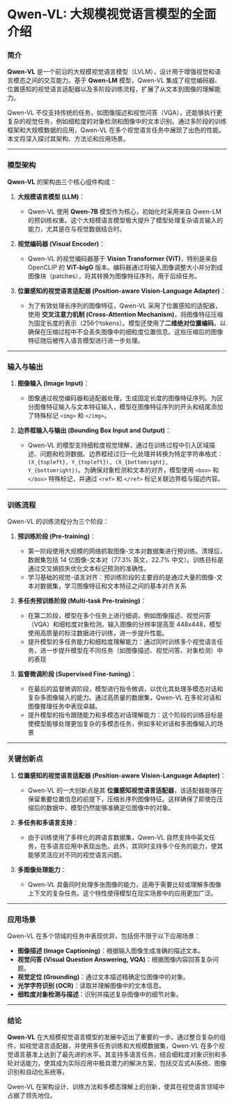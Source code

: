 # Qwen-VL: 大规模视觉语言模型的全面介绍

### 简介

**Qwen-VL** 是一个前沿的大规模视觉语言模型（LVLM），设计用于增强视觉和语言模态之间的交互能力。基于 **Qwen-LM** 模型，Qwen-VL 集成了视觉编码器、位置感知的视觉语言适配器以及多阶段训练流程，扩展了从文本到图像的理解能力。

Qwen-VL 不仅支持传统的任务，如图像描述和视觉问答（VQA），还能够执行更复杂的视觉任务，例如细粒度的对象检测和图像中的文本识别。通过多阶段的训练框架和大规模数据的应用，Qwen-VL 在多个视觉语言任务中展现了出色的性能。本文将深入探讨其架构、方法论和应用场景。

---

### 模型架构

**Qwen-VL** 的架构由三个核心组件构成：

1. **大规模语言模型 (LLM)**：
   - Qwen-VL 使用 **Qwen-7B** 模型作为核心，初始化时采用来自 Qwen-LM 的预训练权重。这个大规模语言模型极大提升了模型处理复杂语言输入的能力，尤其是在与视觉数据结合时。

2. **视觉编码器 (Visual Encoder)**：
   - Qwen-VL 的视觉编码器基于 **Vision Transformer (ViT)**，特别是来自 OpenCLIP 的 **ViT-bigG** 版本。编码器通过将输入图像调整大小并分割成图像块（patches），将其转换为图像特征序列，用于后续任务。

3. **位置感知的视觉语言适配器 (Position-aware Vision-Language Adapter)**：
   - 为了有效处理长序列的图像特征，Qwen-VL 采用了位置感知的适配器，使用 **交叉注意力机制 (Cross-Attention Mechanism)**，将图像特征压缩为固定长度的表示（256个tokens）。模型还使用了**二维绝对位置编码**，以确保在压缩过程中不会丢失图像中的细粒度位置信息。这些压缩后的图像特征随后被传入语言模型进行进一步处理。

---

### 输入与输出

1. **图像输入 (Image Input)**：
   - 图像通过视觉编码器和适配器处理，生成固定长度的图像特征序列。为区分图像特征输入与文本特征输入，模型在图像特征序列的开头和结尾添加了特殊标记 `<img>` 和 `</img>`。

2. **边界框输入与输出 (Bounding Box Input and Output)**：
   - Qwen-VL 的模型支持细粒度视觉理解，通过在训练过程中引入区域描述、问题和检测数据。边界框经过归一化处理并转换为特定字符串格式：`(X_{topleft}, Y_{topleft}), (X_{bottomright}, Y_{bottomright})`。为确保对象检测和文本的对齐，模型使用 `<box>` 和 `</box>` 特殊标记，并通过 `<ref>` 和 `</ref>` 标记关联边界框与描述内容。

---

### 训练流程

Qwen-VL 的训练流程分为三个阶段：

1. **预训练阶段 (Pre-training)**：
   - 第一阶段使用大规模的网络抓取图像-文本对数据集进行预训练。清理后，数据集包括 14 亿图像-文本对（77.3% 英文，22.7% 中文）。训练目标是通过交叉熵损失优化文本标记预测的准确性。
   - 学习基础的视觉-语言对齐：预训练阶段的主要目的是通过大量的图像-文本对数据集，学习图像特征和文本特征之间的基本对齐关系

2. **多任务预训练阶段 (Multi-task Pre-training)**：
   - 在第二阶段，模型在多个任务上进行细调，例如图像描述、视觉问答（VQA）和细粒度对象检测。输入图像的分辨率提高至 448x448，模型使用高质量的标注数据进行训练，进一步提升性能。
   - 提升模型的多任务能力和细粒度理解能力：通过同时训练多个视觉语言任务，进一步提升模型在不同任务（如图像描述、视觉问答、对象检测）中的表现

3. **监督微调阶段 (Supervised Fine-tuning)**：
   - 在最后的监督微调阶段，模型进行指令微调，以优化其处理多模态对话和复杂多图像输入的能力。通过高质量的数据集，Qwen-VL 在多轮对话和图像推理任务中表现卓越。
   - 提升模型的指令跟随能力和多模态对话理解能力：这个阶段的训练目标是使模型能够处理更加复杂的多模态任务，例如多轮对话和多图像输入的场景

---

### 关键创新点

1. **位置感知的视觉语言适配器 (Position-aware Vision-Language Adapter)**：
   - Qwen-VL 的一大创新点是其 **位置感知视觉语言适配器**，该适配器能够在保留重要位置信息的前提下，压缩长序列图像特征。这样确保了即使在压缩后的数据中，模型仍然能够准确定位图像中的对象。

2. **多任务和多语言支持**：
   - 由于训练使用了多样化的跨语言数据集，Qwen-VL 自然支持中英文任务，在多语言应用中表现出色。此外，其同时支持多个任务的能力，使其能够灵活应对不同的视觉语言问题。

3. **多图像处理能力**：
   - Qwen-VL 具备同时处理多张图像的能力，适用于需要比较或理解多图像上下文的复杂任务。这个特性使得模型在现实场景中的应用更加广泛。

---

### 应用场景

Qwen-VL 在多个领域的任务中表现优异，包括但不限于以下应用场景：

- **图像描述 (Image Captioning)**：根据输入图像生成准确的描述文本。
- **视觉问答 (Visual Question Answering, VQA)**：根据图像内容回答复杂问题。
- **视觉定位 (Grounding)**：通过文本描述精确定位图像中的对象。
- **光学字符识别 (OCR)**：读取并理解图像中的文本信息。
- **细粒度对象检测与描述**：识别并描述复杂图像中的细节对象。

---

### 结论

**Qwen-VL** 在大规模视觉语言模型的发展中迈出了重要的一步。通过整合复杂的组件，如视觉语言适配器，并使用多任务训练和大规模数据集，Qwen-VL 在多个视觉语言基准上达到了最先进的水平。其支持多语言任务，结合细粒度对象识别和多轮对话能力，使其成为实际应用中极具潜力的解决方案，包括交互式AI系统、图像识别和自动化系统等。

Qwen-VL 在架构设计、训练方法和多模态理解上的创新，使其在视觉语言领域中占据了领先地位。
